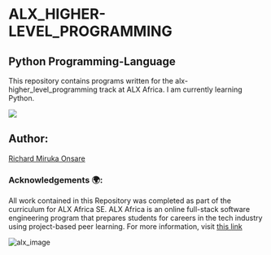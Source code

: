 <h1>ALX_HIGHER-LEVEL_PROGRAMMING</h1>

<h2>Python Programming-Language</h2>

This repository contains programs written for the alx-higher_level_programming track at ALX Africa. I am currently learning Python.

![](https://files.realpython.com/media/Introduction-to-C-for-Python-Programmers_Watermarked.94e5e6d8e7cb.jpg)

<h2>Author:</h2>

[Richard Miruka Onsare](https://github.com/RichardMiruka) 

<h3>Acknowledgements 🌍:</h3>

All work contained in this Repository was completed as part of the curriculum for ALX Africa SE. ALX Africa is an online full-stack software engineering program that prepares students for careers in the tech industry using project-based peer learning. For more information, visit [this link](https://www.alxafrica.com//)

![alx_image](https://s3.amazonaws.com/intranet-projects-files/holbertonschool-higher-level_programming+/231/48a9fdbd67c84a328a9df9ec8d93b9ac2458ac37721d7d53e51a27fb2bdc5263.jpg)
